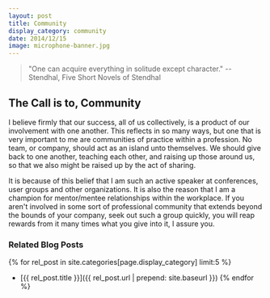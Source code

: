 ```yaml
---
layout: post
title: Community
display_category: community
date: 2014/12/15
image: microphone-banner.jpg
---
```


> "One can acquire everything in solitude except character." -- Stendhal, Five Short Novels of Stendhal

## The Call is to, Community

I believe firmly that our success, all of us collectively, is a product of our involvement with one another.  This reflects in so many ways, but one that is very important to me are communities of practice within a profession.  No team, or company, should act as an island unto themselves.  We should give back to one another, teaching each other, and raising up those around us, so that we also might be raised up by the act of sharing.

It is because of this belief that I am such an active speaker at conferences, user groups and other organizations.  It is also the reason that I am a champion for mentor/mentee relationships within the workplace.  If you aren't involved in some sort of professional community that extends beyond the bounds of your company, seek out such a group quickly, you will reap rewards from it many times what you give into it, I assure you.


### Related Blog Posts

{% for rel_post in site.categories[page.display_category] limit:5 %}
* [{{ rel_post.title }}]({{ rel_post.url | prepend: site.baseurl }})
{% endfor %}
